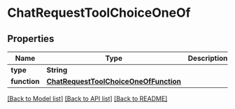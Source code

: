# ChatRequestToolChoiceOneOf

## Properties
Name | Type | Description | Notes
------------ | ------------- | ------------- | -------------
**type** | **String** |  | 
**function** | [**ChatRequestToolChoiceOneOfFunction**](ChatRequestToolChoiceOneOfFunction.md) |  | 

[[Back to Model list]](../README.md#documentation-for-models) [[Back to API list]](../README.md#documentation-for-api-endpoints) [[Back to README]](../README.md)


